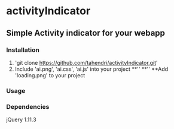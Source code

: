 # activityIndicator
## Simple Activity indicator for your webapp

### Installation
  1. 'git clone https://github.com/tahendri/activityIndicator.git'
  2. Include 'ai.png', 'ai.css', 'ai.js' into your project
    **'<script src='ai.js' type='text/javascript'> </script>'
    **'<link href='ai.css' rel='stylesheet' type='text/css'>'
    **Add 'loading.png' to your project

### Usage

### Dependencies
  jQuery 1.11.3
